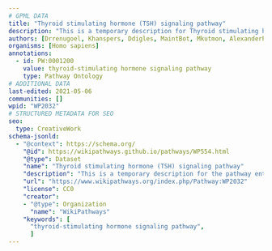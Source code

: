 ```yaml
---
# GPML DATA
title: "Thyroid stimulating hormone (TSH) signaling pathway"
description: "This is a temporary description for Thyroid stimulating hormone (TSH) signaling pathway"
authors: [Drrenugoel, Khanspers, Ddigles, MaintBot, Mkutmon, AlexanderPico, Zari, MirellaKalafati, L Dupuis, DeSl, Egonw, Eweitz]
organisms: [Homo sapiens]
annotations:
  - id: PW:0001200
    value: thyroid-stimulating hormone signaling pathway
    type: Pathway Ontology
# ADDITIONAL DATA
last-edited: 2021-05-06
communities: []
wpid: "WP2032"
# STRUCTURED METADATA FOR SEO
seo:
  type: CreativeWork
schema-jsonld:
  - "@context": https://schema.org/
    "@id": https://wikipathways.github.io/pathways/WP554.html
    "@type": Dataset
    "name": "Thyroid stimulating hormone (TSH) signaling pathway"
    "description": "This is a temporary description for the pathway entitled: Thyroid stimulating hormone (TSH) signaling pathway"
    "url": "https://www.wikipathways.org/index.php/Pathway:WP2032"
    "license": CC0
    "creator":
    - "@type": Organization
      "name": "WikiPathways"
    "keywords": [
      "thyroid-stimulating hormone signaling pathway",
      ]
---
```

